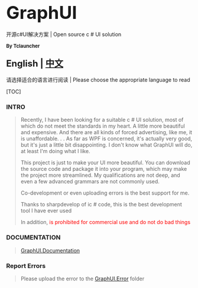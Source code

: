 # <font size=9>GraphUI</font>

开源c#UI解决方案 | Open source c # UI solution 

<font size=2>**By Tclauncher**</font>

#### <font size=5>English | [中文](https://github.com/Tclauncher/GraphUI/blob/master/Documentation/index-zh.md)</font>

请选择适合的语言进行阅读 | Please choose the appropriate language to read

[TOC]

### INTRO

>   Recently, I have been looking for a suitable c # UI solution, most of which do not meet the standards in my heart. A little more beautiful and expensive. And there are all kinds of forced advertising, like me, it is unaffordable. . . As far as WPF is concerned, it's actually very good, but it's just a little bit disappointing. I don't know what GraphUI will do, at least I'm doing what I like.
>
>   This project is just to make your UI more beautiful. You can download the source code and package it into your program, which may make the project more streamlined. My qualifications are not deep, and even a few advanced grammars are not commonly used.
>
>   Co-development or even uploading errors is the best support for me.
>
>   Thanks to sharpdevelop of ic # code, this is the best development tool I have ever used
>
>   In addition, <font color = red>is prohibited for commercial use and do not do bad things</font>

### DOCUMENTATION

> [GraphUI.Documentation](https://github.com/Tclauncher/GraphUI/tree/master/Documentation/index-en.md)

### Report Errors

> Please upload the error to the [GraphUI.Error](https://github.com/Tclauncher/GraphUI/tree/master/Error) folder


